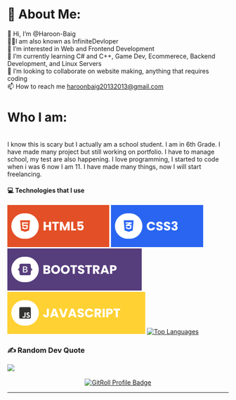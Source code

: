 # 💫 About Me:
👋 Hi, I’m @Haroon-Baig<br>👨‍💻I am also known as InfiniteDevloper<br>👀 I’m interested in Web and Frontend Development<br>🌱 I’m currently learning C# and C++, Game Dev, Ecommerece, Backend Development, and Linux Servers<br>💞️ I’m looking to collaborate on website making, anything that requires coding<br>📫 How to reach me haroonbaig20132013@gmail.com

# Who I am:
<br>I know this is scary but I actually am a school student. I am in 6th Grade. I have made many project but still working on portfolio. I have to manage school, my test are also happening.
I love programming, I started to code when i was 6 now I am 11. I have made many things, now I will start freelancing.

#### 💻 Technologies that I use
![HTML5](./assets/html.svg) ![CSS3](./assets/css.svg) ![Bootstrap](./assets/bootstrap.svg) ![JavaScript](./assets/javascript.svg)
 <a href="#"><img alt="Top Languages" src="https://github-readme-stats.vercel.app/api/top-langs/?username=Haroon-Baig&layout=compact&bg_color=0D1117&title_color=00AFFF&text_color=FFFFFF&hide_border=true" height="180px"/></a>

### ✍️ Random Dev Quote
![](https://quotes-github-readme.vercel.app/api?type=horizontal&theme=radical)

<div align="center">
  <a href="https://gitroll.io/profile/uLfTHQ426idPKEBt4rSpjXMrcrSF3" target="_blank"><img src="https://gitroll.io/api/badges/profiles/v1/uLfTHQ426idPKEBt4rSpjXMrcrSF3" alt="GitRoll Profile Badge"/></a>
</div>

---
